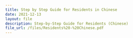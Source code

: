 ```yaml
---
title: Step by Step Guide for Residents in Chinese
date: 2021-12-13
layout: file
description: Step-by-Step Guide for Residents (Chinese)
file_url: /files/Residents%20-%20Chinese.pdf
---
```


